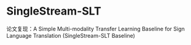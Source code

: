 # SingleStream-SLT
论文复现：A Simple Multi-modality Transfer Learning Baseline for Sign Language Translation (SingleStream-SLT Baseline) 
